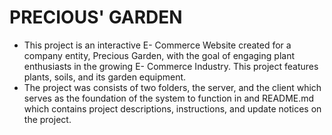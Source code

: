 # PRECIOUS' GARDEN
- This project is an interactive E- Commerce Website created for a company entity, Precious Garden, with the goal of engaging plant enthusiasts in the growing E- Commerce Industry. This project features plants, soils, and its garden equipment. 
-  The project was consists of two folders, the server, and the client which serves as the foundation of the system to function in and README.md which contains project descriptions, instructions, and update notices on the project.
